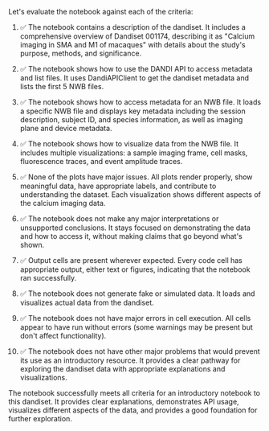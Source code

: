 Let's evaluate the notebook against each of the criteria:

1. ✅ The notebook contains a description of the dandiset. It includes a comprehensive overview of Dandiset 001174, describing it as "Calcium imaging in SMA and M1 of macaques" with details about the study's purpose, methods, and significance.

2. ✅ The notebook shows how to use the DANDI API to access metadata and list files. It uses DandiAPIClient to get the dandiset metadata and lists the first 5 NWB files.

3. ✅ The notebook shows how to access metadata for an NWB file. It loads a specific NWB file and displays key metadata including the session description, subject ID, and species information, as well as imaging plane and device metadata.

4. ✅ The notebook shows how to visualize data from the NWB file. It includes multiple visualizations: a sample imaging frame, cell masks, fluorescence traces, and event amplitude traces.

5. ✅ None of the plots have major issues. All plots render properly, show meaningful data, have appropriate labels, and contribute to understanding the dataset. Each visualization shows different aspects of the calcium imaging data.

6. ✅ The notebook does not make any major interpretations or unsupported conclusions. It stays focused on demonstrating the data and how to access it, without making claims that go beyond what's shown.

7. ✅ Output cells are present wherever expected. Every code cell has appropriate output, either text or figures, indicating that the notebook ran successfully.

8. ✅ The notebook does not generate fake or simulated data. It loads and visualizes actual data from the dandiset.

9. ✅ The notebook does not have major errors in cell execution. All cells appear to have run without errors (some warnings may be present but don't affect functionality).

10. ✅ The notebook does not have other major problems that would prevent its use as an introductory resource. It provides a clear pathway for exploring the dandiset data with appropriate explanations and visualizations.

The notebook successfully meets all criteria for an introductory notebook to this dandiset. It provides clear explanations, demonstrates API usage, visualizes different aspects of the data, and provides a good foundation for further exploration.